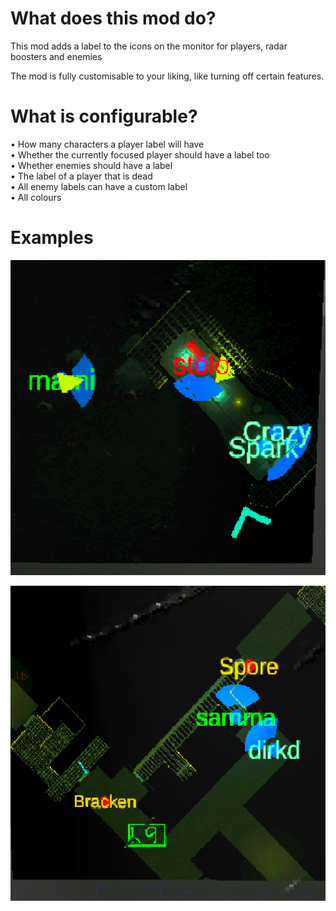 # What does this mod do?
  
This mod adds a label to the icons on the monitor for players, radar boosters and enemies

The mod is fully customisable to your liking, like turning off certain features.

# What is configurable?
  
• How many characters a player label will have  
• Whether the currently focused player should have a label too  
• Whether enemies should have a label  
• The label of a player that is dead  
• All enemy labels can have a custom label  
• All colours  

# Examples
[![Player labels example](/Examples/ManyPlayer.png)](https://github.com/Danny-vD/Mods-LethalCompany-MonitorLabels)

[![Enemy labels example](/Examples/EnemyLabels.png)](https://github.com/Danny-vD/Mods-LethalCompany-MonitorLabels)

